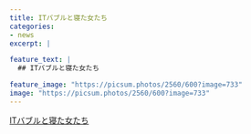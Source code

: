 ```yaml
---
title: ITバブルと寝た女たち
categories:
- news
excerpt: |

feature_text: |
  ## ITバブルと寝た女たち

feature_image: "https://picsum.photos/2560/600?image=733"
image: "https://picsum.photos/2560/600?image=733"
---
```


[ITバブルと寝た女たち](https://www.necoweb.com/neco/program/detail.php?id=139&)
